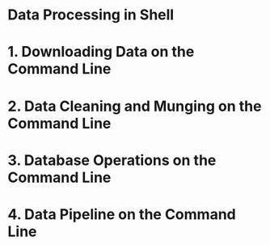 Data Processing in Shell
========================

# 1. Downloading Data on the Command Line



# 2. Data Cleaning and Munging on the Command Line


# 3. Database Operations on the Command Line


# 4. Data Pipeline on the Command Line



